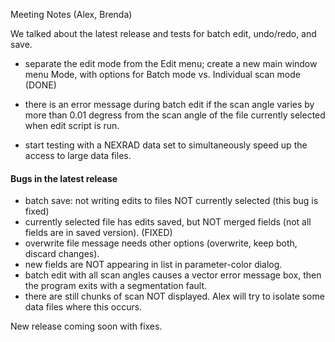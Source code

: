 Meeting Notes (Alex, Brenda)

We talked about the latest release and tests for batch edit, undo/redo, and save.  

* separate the edit mode from the Edit menu; create a new main window menu Mode, with options for Batch mode vs. Individual scan mode (DONE)
* there is an error message during batch edit if the scan angle varies by more than 0.01 degress from the scan angle of the file currently selected when edit script is run.


* start testing with a NEXRAD data set to simultaneously speed up the access to large data files.

#### Bugs in the latest release
* batch save: not writing edits to files NOT currently selected (this bug is fixed)
* currently selected file has edits saved, but NOT merged fields (not all fields are in saved version). (FIXED)
* overwrite file message needs other options (overwrite, keep both, discard changes).
* new fields are NOT appearing in list in parameter-color dialog.
* batch edit with all scan angles causes a vector error message box, then the program exits with a segmentation fault.
* there are still chunks of scan NOT displayed.  Alex will try to isolate some data files where this occurs.


New release coming soon with fixes.
